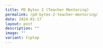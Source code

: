 ```yaml
---
title: PD Bytes 2 (Teacher Mentoring)
permalink: /pd-bytes-2-teacher-mentoring/
date: 2024-01-17
layout: post
description: ""
image: ""
variant: tiptap
---
```

